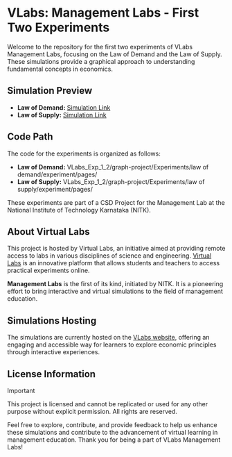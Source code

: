 # VLabs: Management Labs - First Two Experiments

Welcome to the repository for the first two experiments of VLabs Management Labs, focusing on the Law of Demand and the Law of Supply. These simulations provide a graphical approach to understanding fundamental concepts in economics.

## Simulation Preview

- **Law of Demand:** [Simulation Link](https://solve-nitk.github.io/vlab-management-lab/exp-law-of-demand/simulation.html)
- **Law of Supply:** [Simulation Link](https://solve-nitk.github.io/vlab-management-lab/exp-law-of-supply/simulation.html)

## Code Path

The code for the experiments is organized as follows:

- **Law of Demand:** VLabs_Exp_1_2/graph-project/Experiments/law of demand/experiment/pages/
- **Law of Supply:** VLabs_Exp_1_2/graph-project/Experiments/law of supply/experiment/pages/

These experiments are part of a CSD Project for the Management Lab at the National Institute of Technology Karnataka (NITK).

## About Virtual Labs

This project is hosted by Virtual Labs, an initiative aimed at providing remote access to labs in various disciplines of science and engineering. [Virtual Labs](https://www.vlab.co.in/) is an innovative platform that allows students and teachers to access practical experiments online.

**Management Labs** is the first of its kind, initiated by NITK. It is a pioneering effort to bring interactive and virtual simulations to the field of management education.

## Simulations Hosting

The simulations are currently hosted on the [VLabs website](https://www.vlab.co.in/), offering an engaging and accessible way for learners to explore economic principles through interactive experiences.

## License Information

> [!IMPORTANT]  
> This project is licensed and cannot be replicated or used for any other purpose without explicit permission. All rights are reserved. 

Feel free to explore, contribute, and provide feedback to help us enhance these simulations and contribute to the advancement of virtual learning in management education. Thank you for being a part of VLabs Management Labs!
